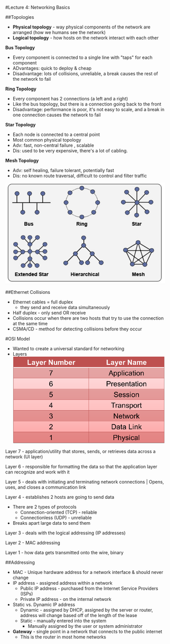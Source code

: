 #Lecture 4: Networking Basics 

##Topologies 
* **Physical topology** - way physical components of the network are arranged (how we humans see the network) 
* **Logical topology** - how hosts on the network interact with each other 

**Bus Topology**

- Every component is connected to a single line with "taps" for each component 
- ADvantages: quick to deploy & cheap 
- Disadvantage: lots of collisions, unreliable, a break causes the rest of the network to fail

**Ring Topology**

- Every component has 2 connections (a left and a right) 
- Like the bus topology, but there is a connection going back to the front 
- Disadvantage: performance is poor, it's not easy to scale, and a break in one connection causes the network to fail 

**Star Topology**

- Each node is connected to a central point 
- Most common physical topology 
- Adv: fast, non-central failure , scalable 
- Dis: used to be very expensive, there's a lot of cabling. 

**Mesh Topology**

- Adv: self healing, failure tolerant, potentially fast 
- Dis: no known route traversal, difficult to control and filter traffic 

![Image of the Topologies](images/topologies.png)

##Ethernet Collisions 
* Ethernet cables = full duplex 
	* they send and receive data simultaneously 
* Half duplex - only send OR receive 
* Collisions occur when there are two hosts that try to use the connection at the same time 
* CSMA/CD - method for detecting collisions before they occur 

#OSI Model 
* Wanted to create a universal standard for networking 
* Layers 
![OSI Layers](images/OSILayers.png)

Layer 7 - application/utility that stores, sends, or retrieves data across a network (UI layer) 

Layer 6 - responsible for formatting the data so that the application layer can recognize and work with it 

Layer 5 - deals with initiating and terminating network connections | Opens, uses, and closes a communication link 

Layer 4 - establishes 2 hosts are going to send data 

* There are 2 types of protocols
	* Connection-oriented (TCP) - reliable 
	* Connectionless (UDP) - unreliable 
* Breaks apart large data to send them 

Layer 3 - deals with the logical addressing  (IP addresses) 
 	
Layer 2 - MAC addressing 

Layer 1 - how data gets transmitted onto the wire, binary 

##Addressing 
* MAC - Unique hardware address for a network interface & should never change 
* IP address - assigned address within a network 
	* Public IP address - purchased from the Internet Service Providers (ISPs) 
	* Private IP address - on the internal network 
* Static vs. Dynamic IP address 
	* Dynamic - assigned by DHCP, assigned by the server or router, address will change based off of the length of the lease 
	* Static - manually entered into the system 
		* Manually assigned by the user or system administrator  
* **Gateway** - single point in a network that connects to the public internet 
	* This is the router in most home networks 